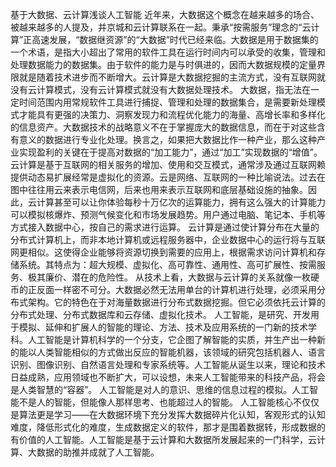 基于大数据、云计算浅谈人工智能
近年来，大数据这个概念在越来越多的场合、被越来越多的人提及，并京城和云计算联系在一起。秉承“按需服务”理念的“云计算”正高速发展，“数据继资源”的“大数据”时代已经来临。大数据是用于数据集的一个术语，是指大小超出了常用的软件工具在运行时间内可以承受的收集，管理和处理数据能力的数据集。由于软件的能力是与时俱进的，因而大数据规模的定量界限就是随着技术进步而不断增大。云计算是大数据挖掘的主流方式，没有互联网就没有云计算模式，没有云计算模式就没有大数据处理技术。
大数据，指无法在一定时间范围内用常规软件工具进行捕捉、管理和处理的数据集合，是需要新处理模式才能具有更强的决策力、洞察发现力和流程优化能力的海量、高增长率和多样化的信息资产。大数据技术的战略意义不在于掌握庞大的数据信息，而在于对这些含有意义的数据进行专业化处理。换言之，如果把大数据比作一种产业，那么这种产业实现盈利的关键在于提高对数据的“加工能力”，通过“加工”实现数据的“增值”。
云计算是基于互联网的相关服务的增加、使用和交互模式，通常涉及通过互联网赖提供动态易扩展经常是虚拟化的资源。云是网络、互联网的一种比喻说法。过去在图中往往用云来表示电信网，后来也用来表示互联网和底层基础设施的抽象。因此，云计算甚至可以让你体验每秒十万亿次的运算能力，拥有这么强大的计算能力可以模拟核爆炸、预测气候变化和市场发展趋势。用户通过电脑、笔记本、手机等方式接入数据中心，按自己的需求进行运算。
云计算是通过使计算分布在大量的分布式计算机上，而非本地计算机或远程服务器中，企业数据中心的运行将与互联网更相似。这使得企业能够将资源切换到需要的应用上，根据需求访问计算机和存储系统。其特点为：超大规模、虚拟化、高可靠性、通用性、高可扩展性、按需服务、极其廉价、潜在的危险性。
从技术上看，大数据与云计算的关系就像一枚硬币的正反面一样密不可分。大数据必然无法用单台的计算机进行处理，必须采用分布式架构。它的特色在于对海量数据进行分布式数据挖掘。但它必须依托云计算的分布式处理、分布式数据库和云存储、虚拟化技术。
人工智能，是研究、开发用于模拟、延伸和扩展人的智能的理论、方法、技术及应用系统的一门新的技术学科。人工智能是计算机科学的一个分支，它企图了解智能的实质，并生产出一种新的能以人类智能相似的方式做出反应的智能机器，该领域的研究包括机器人、语言识别、图像识别、自然语言处理和专家系统等。人工智能从诞生以来，理论和技术日益成熟，应用领域也不断扩大，可以设想，未来人工智能带来的科技产品，将会是人类智慧的“容器”。
人工智能是对人的意识、思维的信息过程的模拟。人工智能不是人的智能，但能像人那样思考、也能超过人的智能。
人工智能核心不仅仅是算法更是学习——在大数据环境下充分发挥大数据碎片化认知，客观形式的认知难度，降低形式化的难度，生成数据定义的软件，那才是围着数据转，形成数据的有价值的人工智能。人工智能是基于云计算和大数据所发展起来的一门科学，云计算、大数据的助推并成就了人工智能。
